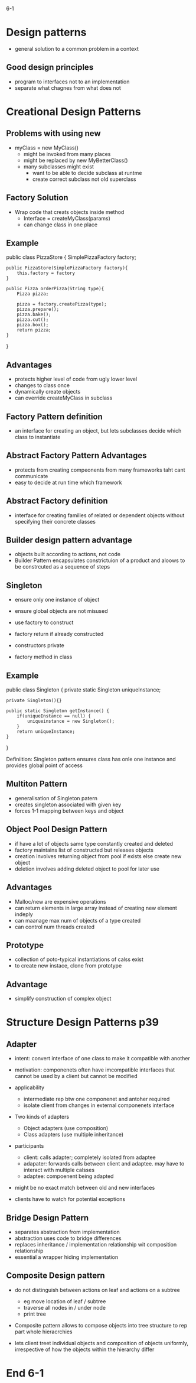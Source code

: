 6-1

# Design patterns
- general solution to a common problem in a context

## Good design principles
- program to interfaces not to an implementation
- separate what chagnes from what does not

# Creational Design Patterns

## Problems with using new
- myClass = new MyClass()
	- might be invoked from many places
	- might be replaced by new MyBetterClass()
	- many subclasses might exist
		- want to be able to decide subclass at runtme
		- create correct subclass not old superclass

## Factory Solution
- Wrap code that creats objects inside method
	- Interface = createMyClass(params)
	- can change class in one place

## Example
public class PizzaStore {
	SimplePizzaFactory factory;

	public PizzaStore(SimplePizzaFactory factory){
		this.factory = factory
	}

	public Pizza orderPizza(String type){
		Pizza pizza;

		pizza = factory.createPizza(type);
		pizza.prepare();
		pizza.bake();
		pizza.cut();
		pizza.box();
		return pizza;
	}
}

## Advantages
- protects higher level of code from ugly lower level
- changes to class once
- dynamically create objects
- can override createMyClass in subclass

## Factory Pattern definition
- an interface for creating an object, but lets subclasses decide which class to instantiate

## Abstract Factory Pattern Advantages
- protects from creating compeonents from many frameworks taht cant communicate
- easy to decide at run time which framework

## Abstract Factory definition
- interface for creating families of related or dependent objects without specifying their concrete classes

## Builder design pattern advantage
- objects built according to actions, not code
- Builder Pattern encapsulates constrictuion of a product and aloows to be constrcuted as a sequence of steps

## Singleton
- ensure only one instance of object
- ensure global objects are not misused

- use factory to construct
- factory return if already constructed
- constructors private
- factory method in class

## Example
public class Singleton {
	private static Singleton uniqueInstance;

	private Singleton(){}

	public static Singleton getInstance() {
		if(uniqueInstance == null) {
			uniqueinstance = new Singleton();
		}
		return uniqueInstance;
	}
}

Definiition: Singleton pattern ensures class has onle one instance and provides global point of access

## Multiton Pattern
- generalisation of Singleton patern
- creates singleton associated with given key
- forces 1-1 mapping between keys and object

## Object Pool Design Pattern
- if have a lot of objects same type constantly created and deleted
- factory maintains list of constructed but releases objects
- creation involves returning object from pool if exists else create new object
- deletion involves adding deleted object to pool for later use

## Advantages
- Malloc/new are expensive operations
- can return elements in large array instead of creating new element indeply
- can maanage max num of objects of a type created
- can control num threads created

## Prototype
- collection of poto-typical instantiations of calss exist
- to create new instace, clone from prototype

## Advantage
- simplify construction of complex object

# Structure Design Patterns p39

## Adapter
- intent: convert interface of one class to make it compatible with another
- motivation: componenets often have imcompatible interfaces that cannot be used by a client but cannot be modified
- applicability
	- intermediate rep btw one componenet and antoher required
	- isolate client from changes in external componenets interface

- Two kinds of adapters
	- Object adapters (use composition)
	- Class adapters (use multiple inheritance)

- participants
	- client: calls adapter; completely isolated from adaptee
	- adapater: forwards calls between client and adaptee. may have to interact with multiple calsses
	- adaptee: compoenent being adapted

- might be no exact match between old and new interfaces
- clients have to watch for potential exceptions

## Bridge Design Pattern
- separates abstraction from implementation
- abstraction uses code to bridge differences
- replaces inheritance / implementation relationship wit composition relationship
- essential a wrapper hiding implementation

## Composite Design pattern
- do not distinguish between actions on leaf and actions on a subtree
	- eg move location of leaf / subtree
	- traverse all nodes in / under node
	- print tree

- Composite pattern allows to compose objects into tree structure to rep part whole hieracrchies
- lets client treet individual objects and composition of objects uniformly, irrespective of how the objects within the hierarchy differ

# End 6-1
